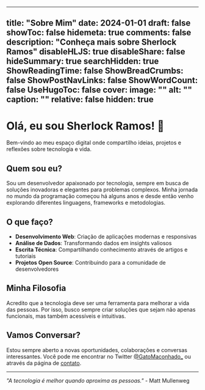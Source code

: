
---
title: "Sobre Mim"
date: 2024-01-01
draft: false
showToc: false
hidemeta: true
comments: false
description: "Conheça mais sobre Sherlock Ramos"
disableHLJS: true
disableShare: false
hideSummary: true
searchHidden: true
ShowReadingTime: false
ShowBreadCrumbs: false
ShowPostNavLinks: false
ShowWordCount: false
UseHugoToc: false
cover:
    image: ""
    alt: ""
    caption: ""
    relative: false
    hidden: true
---

# Olá, eu sou Sherlock Ramos! 👋

Bem-vindo ao meu espaço digital onde compartilho ideias, projetos e reflexões sobre tecnologia e vida.

## Quem sou eu?

Sou um desenvolvedor apaixonado por tecnologia, sempre em busca de soluções inovadoras e elegantes para problemas complexos. Minha jornada no mundo da programação começou há alguns anos e desde então venho explorando diferentes linguagens, frameworks e metodologias.

## O que faço?

- **Desenvolvimento Web**: Criação de aplicações modernas e responsivas
- **Análise de Dados**: Transformando dados em insights valiosos
- **Escrita Técnica**: Compartilhando conhecimento através de artigos e tutoriais
- **Projetos Open Source**: Contribuindo para a comunidade de desenvolvedores

## Minha Filosofia

Acredito que a tecnologia deve ser uma ferramenta para melhorar a vida das pessoas. Por isso, busco sempre criar soluções que sejam não apenas funcionais, mas também acessíveis e intuitivas.

## Vamos Conversar?

Estou sempre aberto a novas oportunidades, colaborações e conversas interessantes. Você pode me encontrar no Twitter [@GatoMaconhado_](https://twitter.com/GatoMaconhado_) ou através da página de [contato](/contact).

---

*"A tecnologia é melhor quando aproxima as pessoas."* - Matt Mullenweg
